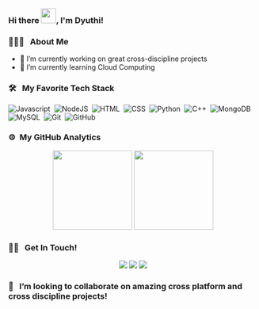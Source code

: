 ### Hi there <img src="https://raw.githubusercontent.com/MartinHeinz/MartinHeinz/master/wave.gif" width="30px">,  I'm Dyuthi! 

### 👩🏻‍💻 &nbsp; About Me
- 🔭 I’m currently working on great cross-discipline projects
- 🌱 I’m currently learning Cloud Computing

### 🛠 &nbsp; My Favorite Tech Stack
![Javascript](https://img.shields.io/badge/-Javascript-black?style=flat&logo=javascript)&nbsp;
![NodeJS](https://img.shields.io/badge/-NodeJS-black?style=flat&logo=npm)&nbsp;
![HTML](https://img.shields.io/badge/-HTML-black?style=flat&logo=HTML5)&nbsp;
![CSS](https://img.shields.io/badge/-CSS-black?style=flat&logo=CSS3&logoColor=1572B6)&nbsp;
![Python](https://img.shields.io/badge/-Python-black?style=flat&logo=python)&nbsp;
![C++](https://img.shields.io/badge/-C++-black?style=flat&logo=Cplusplus&logoColor=FFA518)&nbsp;
![MongoDB](https://img.shields.io/badge/-MongoDB-black?style=flat&logo=mongodb)&nbsp;
![MySQL](https://img.shields.io/badge/-MySQL-black?style=flat&logo=mysql)&nbsp;
![Git](https://img.shields.io/badge/-Git-black?style=flat&logo=git)&nbsp;
![GitHub](https://img.shields.io/badge/-GitHub-black?style=flat&logo=github)&nbsp;

### ⚙️ &nbsp;My GitHub Analytics

<p align="center">
  <img height="160em" src="https://github-readme-stats.vercel.app/api/?username=nityadyuthi&count_private=true&theme=tokyonight&showicons=true"/>
  <img height="160em" src="https://github-readme-stats-eight-theta.vercel.app/api/top-langs/?username=nityadyuthi&layout=compact&langs_count=8&theme=tokyonight"/>
</p>

### 🤝🏻 &nbsp; Get In Touch!

<p align="center">
  <a href="mailto:nityaa55@gmail.com"><img src="https://img.shields.io/badge/-Mail-black?style=flat&logo=gmail&labelColor=black"></a>
  <a href="https://www.linkedin.com/in/nityadyuthi/"><img src="https://img.shields.io/badge/-LinkedIn-blue?style=flat&logo=linkedIn&labelColor=blue"></a>
  <a href="https://t.me/nityadyuthi"><img src="https://img.shields.io/badge/-Telegram-black?style=flat&logo=telegram"></a>
</p>

### 👯 &nbsp; I’m looking to collaborate on amazing cross platform and cross discipline projects!
